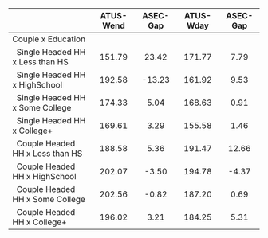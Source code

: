 
|                      |    ATUS-Wend |     ASEC-Gap |    ATUS-Wday |     ASEC-Gap |
| -------------------- | :----------: | :----------: | :----------: | :----------: |
| Couple x Education   |              |              |              |              |
| &nbsp;&nbsp;Single Headed HH x Less than HS |       151.79 |        23.42 |       171.77 |         7.79 |
| &nbsp;&nbsp;Single Headed HH x HighSchool |       192.58 |       -13.23 |       161.92 |         9.53 |
| &nbsp;&nbsp;Single Headed HH x Some College |       174.33 |         5.04 |       168.63 |         0.91 |
| &nbsp;&nbsp;Single Headed HH x College+ |       169.61 |         3.29 |       155.58 |         1.46 |
| &nbsp;&nbsp;Couple Headed HH x Less than HS |       188.58 |         5.36 |       191.47 |        12.66 |
| &nbsp;&nbsp;Couple Headed HH x HighSchool |       202.07 |        -3.50 |       194.78 |        -4.37 |
| &nbsp;&nbsp;Couple Headed HH x Some College |       202.56 |        -0.82 |       187.20 |         0.69 |
| &nbsp;&nbsp;Couple Headed HH x College+ |       196.02 |         3.21 |       184.25 |         5.31 |

